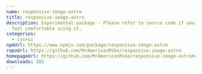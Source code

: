 ```yaml
---
name: responsive-image-astro
title: responsive-image-astro
description: Experimental package - Please refer to source code if you don't
  feel comfortable using it.
categories:
  - css+ui
npmUrl: https://www.npmjs.com/package/responsive-image-astro
repoUrl: https://github.com/MrAmericanMike/responsive-image-astro
homepageUrl: https://github.com/MrAmericanMike/responsive-image-astro#readme
downloads: 103
---
```

